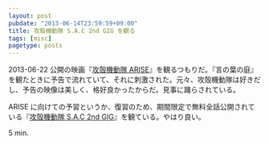```yaml
---
layout: post
pubdate: "2013-06-14T23:59:59+09:00"
title: 攻殻機動隊 S.A.C 2nd GIG を観る
tags: [misc]
pagetype: posts
---
```

2013-06-22 公開の映画『[攻殻機動隊 ARISE][arise]』を観るつもりだ。『言の葉の庭』を観たときに予告で流れていて、それに刺激された。元々、攻殻機動隊は好きだし、予告の映像は美しく、格好良かったからだ。見事に踊らされている。

ARISE に向けての予習というか、復習のため、期間限定で無料全話公開されている『[攻殻機動隊 S.A.C 2nd GIG][sac-2nd-gig]』を観ている。やはり良い。

5 min.

[arise]: http://kokaku-a.com/
[sac-2nd-gig]: http://www.youtube.com/playlist?list=PLuLeeFbiURNUAF0Fp0z2QdZL8Xgi8mHcw
